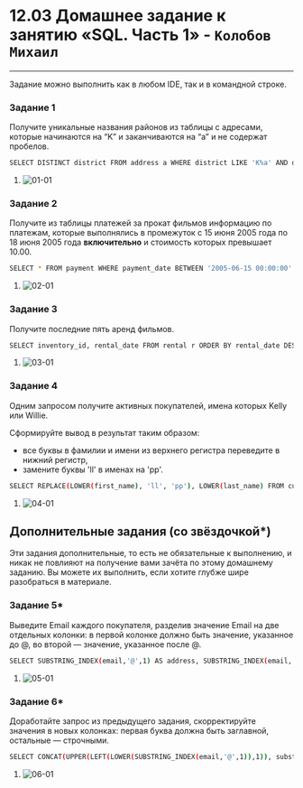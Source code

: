 # 12.03 Домашнее задание к занятию «SQL. Часть 1» - `Колобов Михаил`

---
Задание можно выполнить как в любом IDE, так и в командной строке.

### Задание 1

Получите уникальные названия районов из таблицы с адресами, которые начинаются на “K” и заканчиваются на “a” и не содержат пробелов.

```bash
SELECT DISTINCT district FROM address a WHERE district LIKE 'K%a' AND district NOT LIKE '% %';
```
1. ![01-01]()

### Задание 2

Получите из таблицы платежей за прокат фильмов информацию по платежам, которые выполнялись в промежуток с 15 июня 2005 года по 18 июня 2005 года **включительно** и стоимость которых превышает 10.00.

```bash
SELECT * FROM payment WHERE payment_date BETWEEN '2005-06-15 00:00:00' AND '2005-06-18 23:59:59' AND amount > 10;
```
1. ![02-01]()

### Задание 3

Получите последние пять аренд фильмов.

```bash
SELECT inventory_id, rental_date FROM rental r ORDER BY rental_date DESC LIMIT 5;
```
1. ![03-01]()

### Задание 4

Одним запросом получите активных покупателей, имена которых Kelly или Willie. 

Сформируйте вывод в результат таким образом:
- все буквы в фамилии и имени из верхнего регистра переведите в нижний регистр,
- замените буквы 'll' в именах на 'pp'.

```bash
SELECT REPLACE(LOWER(first_name), 'll', 'pp'), LOWER(last_name) FROM customer WHERE active=1 AND first_name LIKE 'Kelly' OR first_name LIKE 'Willie'
```
1. ![04-01]()

## Дополнительные задания (со звёздочкой*)
Эти задания дополнительные, то есть не обязательные к выполнению, и никак не повлияют на получение вами зачёта по этому домашнему заданию. Вы можете их выполнить, если хотите глубже шире разобраться в материале.

### Задание 5*

Выведите Email каждого покупателя, разделив значение Email на две отдельных колонки: в первой колонке должно быть значение, указанное до @, во второй — значение, указанное после @.

```bash
SELECT SUBSTRING_INDEX(email,'@',1) AS address, SUBSTRING_INDEX(email,'@',-1) AS domen FROM customer;
```
1. ![05-01]()

### Задание 6*

Доработайте запрос из предыдущего задания, скорректируйте значения в новых колонках: первая буква должна быть заглавной, остальные — строчными.

```bash
SELECT CONCAT(UPPER(LEFT(LOWER(SUBSTRING_INDEX(email,'@',1)),1)), substr(LOWER(SUBSTRING_INDEX(email,'@',1)), 2)) AS address, CONCAT(UPPER(LEFT(SUBSTRING_INDEX(email,'@',-1),1)), substr(SUBSTRING_INDEX(email,'@',-1), 2)) AS domen FROM customer;
```
1. ![06-01]()
